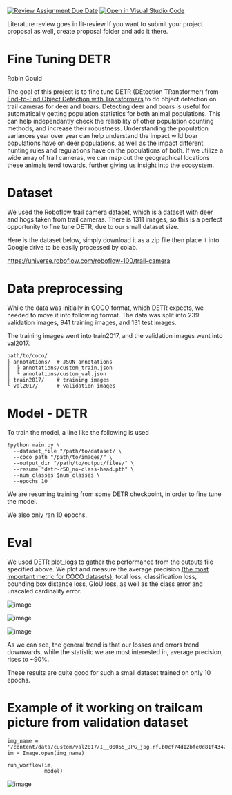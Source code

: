 [![Review Assignment Due Date](https://classroom.github.com/assets/deadline-readme-button-24ddc0f5d75046c5622901739e7c5dd533143b0c8e959d652212380cedb1ea36.svg)](https://classroom.github.com/a/f7NyygB-)
[![Open in Visual Studio Code](https://classroom.github.com/assets/open-in-vscode-718a45dd9cf7e7f842a935f5ebbe5719a5e09af4491e668f4dbf3b35d5cca122.svg)](https://classroom.github.com/online_ide?assignment_repo_id=13193397&assignment_repo_type=AssignmentRepo)

Literature review goes in lit-review
If you want to submit your project proposal as well, create proposal folder and add it there. 

# Fine Tuning DETR 

Robin Gould

The goal of this project is to fine tune DETR (DEtection TRansformer) from [End-to-End Object Detection with Transformers](https://github.com/facebookresearch/detr) to do object detection on trail cameras for deer and boars. Detecting deer and boars is useful for automatically getting population statistics for both animal populations. This can help independantly check the reliability of other population counting methods, and increase their robustness. Understanding the population variances year over year can help understand the impact wild boar populations have on deer populations, as well as the impact different hunting rules and regulations have on the populations of both. If we utilize a wide array of trail cameras, we can map out the geographical locations these animals tend towards, further giving us insight into the ecosystem. 

# Dataset

We used the Roboflow trail camera dataset, which is a dataset with deer and hogs taken from trail cameras. There is 1311 images, so this is a perfect opportunity to fine tune DETR, due to our small dataset size.

Here is the dataset below, simply download it as a zip file then place it into Google drive to be easily processed by colab.

https://universe.roboflow.com/roboflow-100/trail-camera

# Data preprocessing

While the data was initially in COCO format, which DETR expects, we needed to move it into following format. 
The data was split into 239 validation images, 941 training images, and 131 test images. 

The training images went into train2017, and the validation images went into val2017.

```
path/to/coco/
├ annotations/  # JSON annotations
│  ├ annotations/custom_train.json
│  └ annotations/custom_val.json
├ train2017/    # training images
└ val2017/      # validation images
```

# Model - DETR

To train the model, a line like the following is used

```
!python main.py \
  --dataset_file "/path/to/dataset/ \
  --coco_path "/path/to/images/" \
  --output_dir "/path/to/output/files/" \
  --resume "detr-r50_no-class-head.pth" \
  --num_classes $num_classes \
  --epochs 10
```

We are resuming training from some DETR checkpoint, in order to fine tune the model. 

We also only ran 10 epochs.

# Eval
We used DETR plot_logs to gather the performance from the outputs file specified above. We plot and measure the average precision [(the most important metric for COCO datasets)](https://cocodataset.org/#detection-eval), total loss, classification loss, bounding box distance loss, GIoU loss, as well as the class error and unscaled cardinality error.


![image](https://github.com/UConnAI/cse5097-final-project-fine-tuning-detr/assets/13643473/051d5a11-b6d4-4eab-b581-7af37dd2d473)

![image](https://github.com/UConnAI/cse5097-final-project-fine-tuning-detr/assets/13643473/46278ba6-8b6e-4091-8b4f-92c839bacb47)

![image](https://github.com/UConnAI/cse5097-final-project-fine-tuning-detr/assets/13643473/08ab19f0-aa14-464a-9351-adb3d18344da)

As we can see, the general trend is that our losses and errors trend downwards, while the statistic we are most interested in, average precision, rises to ~90%. 

These results are quite good for such a small dataset trained on only 10 epochs. 


# Example of it working on trailcam picture from validation dataset

```
img_name = '/content/data/custom/val2017/I__00055_JPG_jpg.rf.b0cf74d12bfe0d81f434218000137988.jpg'
im = Image.open(img_name)

run_worflow(im,
            model)
```

![image](https://github.com/UConnAI/cse5097-final-project-fine-tuning-detr/assets/13643473/2df782a9-3be5-450e-8de2-5c9c9d53bdb2)


